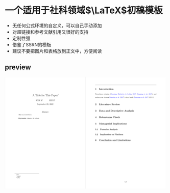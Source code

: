# 一个适用于社科领域$\LaTeX$初稿模板

+ 无任何公式环境的自定义，可以自己手动添加
+ 对超链接和参考文献引用又很好的支持
+ 定制性强
+ 借鉴了SSRN的模板
+ 建议不要把图片和表格放到正文中，方便阅读

## preview
![预览](https://raw.githubusercontent.com/xuestrange/picGoUploader/main/img/202209291142079.png)